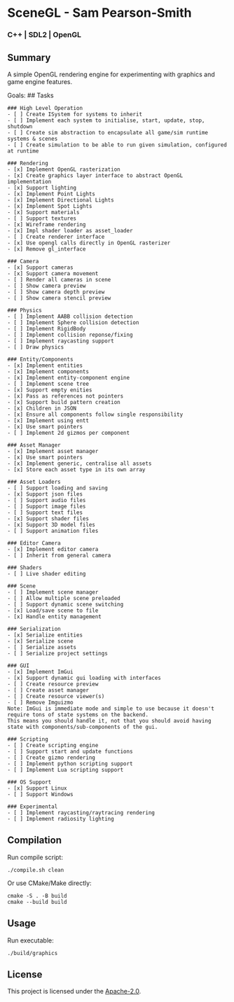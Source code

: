 # SceneGL - Sam Pearson-Smith
### C++ | SDL2 | OpenGL

## Summary
A simple OpenGL rendering engine for experimenting with graphics and game engine features.

Goals:
    ## Tasks

    ### High Level Operation
    - [ ] Create ISystem for systems to inherit
    - [ ] Implement each system to initialise, start, update, stop, shutdown
    - [ ] Create sim abstraction to encapsulate all game/sim runtime systems & scenes
    - [ ] Create simulation to be able to run given simulation, configured at runtime 

    ### Rendering
    - [x] Implement OpenGL rasterization
    - [x] Create graphics layer interface to abstract OpenGL implementation
    - [x] Support lighting
    - [x] Implement Point Lights
    - [x] Implement Directional Lights
    - [x] Implement Spot Lights
    - [x] Support materials
    - [ ] Support textures
    - [x] Wireframe rendering
    - [x] Impl shader loader as asset_loader
    - [ ] Create renderer interface
    - [x] Use opengl calls directly in OpenGL rasterizer
    - [x] Remove gl_interface

    ### Camera
    - [x] Support cameras
    - [x] Support camera movement
    - [ ] Render all cameras in scene
    - [ ] Show camera preview
    - [ ] Show camera depth preview
    - [ ] Show camera stencil preview

    ### Physics
    - [ ] Implement AABB collision detection
    - [ ] Implement Sphere collision detection
    - [ ] Implement RigidBody
    - [ ] Implement collision reponse/fixing
    - [ ] Implement raycasting support
    - [ ] Draw physics

    ### Entity/Components
    - [x] Implement entities
    - [x] Implement components
    - [x] Implement entity-component engine
    - [ ] Implement scene tree
    - [x] Support empty enities
    - [x] Pass as references not pointers
    - [x] Support build pattern creation
    - [x] Children in JSON
    - [x] Ensure all components follow single responsibility
    - [x] Implement using entt
    - [x] Use smart pointers
    - [ ] Implement 2d gizmos per component

    ### Asset Manager
    - [x] Implement asset manager
    - [x] Use smart pointers
    - [x] Implement generic, centralise all assets
    - [x] Store each asset type in its own array

    ### Asset Loaders
    - [ ] Support loading and saving
    - [x] Support json files
    - [ ] Support audio files
    - [ ] Support image files
    - [ ] Support text files
    - [x] Support shader files
    - [x] Support 3D model files
    - [ ] Support animation files

    ### Editor Camera
    - [x] Implement editor camera
    - [ ] Inherit from general camera

    ### Shaders
    - [ ] Live shader editing

    ### Scene
    - [ ] Implement scene manager
    - [ ] Allow multiple scene preloaded
    - [ ] Support dynamic scene switching
    - [x] Load/save scene to file
    - [x] Handle entity management

    ### Serialization
    - [x] Serialize entities
    - [x] Serialize scene
    - [ ] Serialize assets
    - [ ] Serialize project settings

    ### GUI
    - [x] Implement ImGui
    - [x] Support dynamic gui loading with interfaces
    - [ ] Create resource preview
    - [ ] Create asset manager
    - [ ] Create resource viewer(s)
    - [ ] Remove Imguizmo
    Note: ImGui is immediate mode and simple to use because it doesn't require tons of state systems on the backend.
    This means you should handle it, not that you should avoid having state with components/sub-components of the gui.

    ### Scripting
    - [ ] Create scripting engine
    - [ ] Support start and update functions
    - [ ] Create gizmo rendering
    - [ ] Implement python scripting support
    - [ ] Implement Lua scripting support

    ### OS Support
    - [x] Support Linux
    - [ ] Support Windows

    ### Experimental
    - [ ] Implement raycasting/raytracing rendering
    - [ ] Implement radiosity lighting


## Compilation
Run compile script:
```
./compile.sh clean
```

Or use CMake/Make directly:
```
cmake -S . -B build
cmake --build build
```

## Usage
Run executable:
```
./build/graphics
```

## License
This project is licensed under the [Apache-2.0](https://www.apache.org/licenses/LICENSE-2.0).

